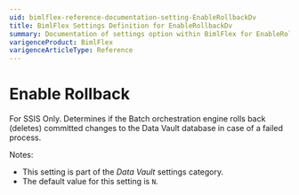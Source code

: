```yaml
---
uid: bimlflex-reference-documentation-setting-EnableRollbackDv
title: BimlFlex Settings Definition for EnableRollbackDv
summary: Documentation of settings option within BimlFlex for EnableRollbackDv
varigenceProduct: BimlFlex
varigenceArticleType: Reference
---
```


# Enable Rollback

For SSIS Only. Determines if the Batch orchestration engine rolls back (deletes) committed changes to the Data Vault database in case of a failed process.

Notes:

* This setting is part of the *Data Vault* settings category.
* The default value for this setting is `N`.